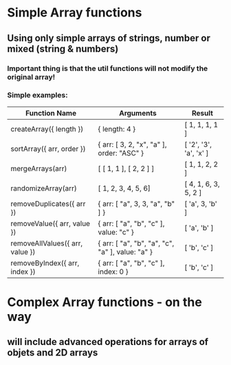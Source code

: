 # Simple Array functions 

## Using only simple arrays of strings, number or mixed (string & numbers)
### Important thing is that the util functions will not modify the original array!
### Simple examples:
|Function Name|Arguments|Result|
|----------------|------------|--------------|
| createArray({ length }) | { length: 4 } | [ 1, 1, 1, 1 ] |
| sortArray({ arr, order }) | { arr: [ 3, 2, "x", "a" ], order: "ASC" } | [ '2', '3', 'a', 'x' ] |
| mergeArrays(arr) | [ [ 1, 1 ], [ 2, 2 ] ] | [ 1, 1, 2, 2 ] |
| randomizeArray(arr) | [ 1, 2, 3, 4, 5, 6] | [ 4, 1, 6, 3, 5, 2 ] |
| removeDuplicates({ arr }) |{ arr: [ "a", 3, 3, "a", "b" ] }| [ 'a', 3, 'b' ] |
| removeValue({ arr, value }) | { arr: [ "a", "b", "c" ], value: "c" } | [ 'a', 'b' ] |
| removeAllValues({ arr, value }) | { arr: [ "a", "b", "a", "c", "a" ], value: "a" } | [ 'b', 'c' ] |
| removeByIndex({ arr, index }) | { arr: [ "a", "b", "c" ], index: 0 } | [ 'b', 'c' ] |

# Complex Array functions - on the way
## will include advanced operations for arrays of objets and 2D arrays


